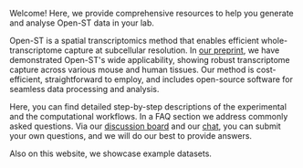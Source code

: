 Welcome! Here, we provide comprehensive resources to help you generate and analyse Open-ST data in your lab.
 
Open-ST is a spatial transcriptomics method that enables efficient whole-transcriptome capture at subcellular resolution. In [our preprint](https://www.biorxiv.org/content/10.1101/2023.12.22.572554v1.article-info), we have demonstrated Open-ST's wide applicability, showing robust transcriptome capture across various mouse and human tissues. 
Our method is cost-efficient, straightforward to employ, and includes open-source software for seamless data processing and analysis.

Here, you can find detailed step-by-step descriptions of the experimental and the computational workflows. In a FAQ section we address commonly asked questions. Via our [discussion board] and our [chat], you can submit your own questions, and we will do our best to provide answers. 

 [discussion board]: https://github.com/rajewsky-lab/openst/discussions
 [chat]: https://gitter.im/openst/community

Also on this website, we showcase example datasets. 